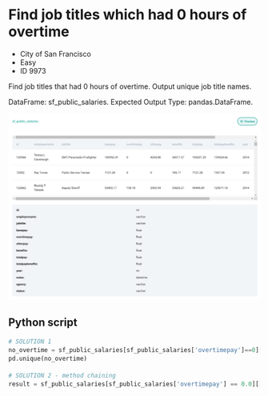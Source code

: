 # Find job titles which had 0 hours of overtime


- City of San Francisco
- Easy
- ID 9973

Find job titles that had 0 hours of overtime.
Output unique job title names.

DataFrame: sf_public_salaries.
Expected Output Type: pandas.DataFrame.

![image](dataset.png)

## Python script

```python
# SOLUTION 1 
no_overtime = sf_public_salaries[sf_public_salaries['overtimepay']==0]['jobtitle']
pd.unique(no_overtime)

# SOLUTION 2 - method chaining
result = sf_public_salaries[sf_public_salaries['overtimepay'] == 0.0][['jobtitle']].drop_duplicates()
```